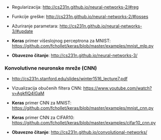 * Regularizacija: http://cs231n.github.io/neural-networks-2/#reg

* Funkcije greške: http://cs231n.github.io/neural-networks-2/#losses

* Ažuriranje parametara: http://cs231n.github.io/neural-networks-3/#update

* **Keras** primer višeslojnog perceptrona za MNIST: https://github.com/fchollet/keras/blob/master/examples/mnist_mlp.py

* **Obavezno čitanje**: http://cs231n.github.io/neural-networks-3/

### Konvolutivne neuronske mreže (CNN)

* http://cs231n.stanford.edu/slides/winter1516_lecture7.pdf

* Vizualizacija obučenih filtera CNN: https://www.youtube.com/watch?v=AgkfIQ4IGaM

* **Keras** primer CNN za MNIST: https://github.com/fchollet/keras/blob/master/examples/mnist_cnn.py

* **Keras** primer CNN za CIFAR10: https://github.com/fchollet/keras/blob/master/examples/cifar10_cnn.py

* **Obavezno čitanje**: http://cs231n.github.io/convolutional-networks/

